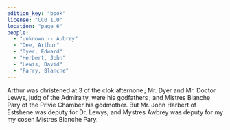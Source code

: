 ```yaml
---
edition_key: "book"
license: "CC0 1.0"
location: "page 6"
people:
  - "unknown -- Aubrey"
  - "Dee, Arthur"
  - "Dyer, Edward"
  - "Herbert, John"
  - "Lewis, David"
  - "Parry, Blanche"
---
```

Arthur was christened at 3 of the clok afternone ;
Mr. Dyer and Mr. Doctor Lewys, judg of the Admiralty, were his
godfathers ; and Mistres Blanche Pary of the Privie Chamber his
godmother. But Mr. John Harbert of Estshene was deputy for
Dr. Lewys, and Mystres Awbrey was deputy for my my cosen Mistres
Blanche Pary.
